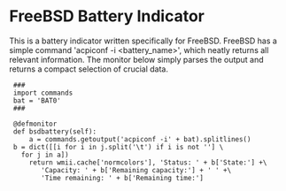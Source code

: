 FreeBSD Battery Indicator
=========================

This is a battery indicator written specifically for FreeBSD. FreeBSD has a simple command 'acpiconf -i <battery_name>', which neatly returns all relevant information. The monitor below simply parses the output and returns a compact selection of crucial data.



     ###
     import commands
     bat = 'BAT0'
     ###

     @defmonitor
     def bsdbattery(self):
     	 a = commands.getoutput('acpiconf -i' + bat).splitlines()
	 b = dict([[i for i in j.split('\t') if i is not ''] \
	   for j in a])
    	 return wmii.cache['normcolors'], 'Status: ' + b['State:'] +\
         	'Capacity: ' + b['Remaining capacity:'] + ' ' +\
        	'Time remaining: ' + b['Remaining time:']